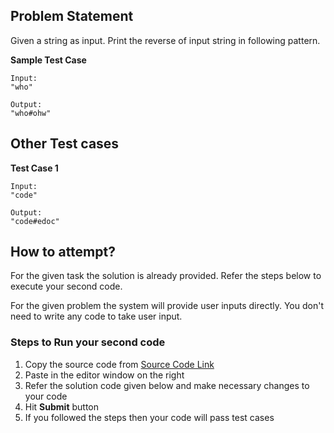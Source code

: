 ## Problem Statement
Given a string as input. Print the reverse of input string in following pattern.

**Sample Test Case**
```
Input:
"who"

Output:
"who#ohw"
```
## Other Test cases
**Test Case 1**
```
Input:
"code"

Output:
"code#edoc"
```


## How to attempt?
For the given task the solution is already provided. Refer the steps below to execute your second code.

For the given problem the system will provide user inputs directly. You don't need to write any code to take user input.

### Steps to Run your second code
1. Copy the source code from [Source Code Link](https://raw.githubusercontent.com/Aartiarora22/Lab_assignments/main/P1/T3/Main.java)
2. Paste in the editor window on the right
3. Refer the solution code given below and make necessary changes to your code
4. Hit **Submit** button
5. If you followed the steps then your code will pass test cases
